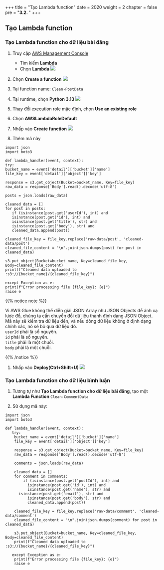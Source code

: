 +++
title = "Tạo Lambda function"
date = 2020
weight = 2
chapter = false
pre = "<b>3.2. </b>"
+++

## Tạo Lambda function

### Tạo Lambda function cho dữ liệu bài đăng

1.  Truy cập [AWS Management Console](https://us-east-1.console.aws.amazon.com/console/home?region=us-east-1)

    - Tìm kiếm **Lambda**
    - Chọn **Lambda**
      ![](/images/3/2/1.png)

2.  Chọn **Create a function**
    ![](/images/3/2/2.png)

3.  Tại function name: `Clean-PostData`
4.  Tại runtime, chọn **Python 3.13**
    ![](/images/3/2/3.png)
5.  Thay đổi execution role mặc định, chọn **Use an existing role**
6.  Chọn **AWSLambdaRoleDefault**
7.  Nhấp vào **Create function**
    ![](/images/3/2/4.png)

8.  Thêm mã này

```
import json
import boto3

def lambda_handler(event, context):
try:
bucket_name = event['detail']['bucket']['name']
file_key = event['detail']['object']['key']

response = s3.get_object(Bucket=bucket_name, Key=file_key)
raw_data = response['Body'].read().decode('utf-8')

posts = json.loads(raw_data)

cleaned_data = []
for post in posts:
   if (isinstance(post.get('userId'), int) and
   isinstance(post.get('id'), int) and
   isinstance(post.get('title'), str) and
   isinstance(post.get('body'), str) and
   cleaned_data.append(post))

cleaned_file_key = file_key.replace('raw-data/post', 'cleaned-data/post')
cleaned_file_content = "\n".join(json.dumps(post) for post in cleaned_data)

s3.put_object(Bucket=bucket_name, Key=cleaned_file_key, Body=cleaned_file_content)
print(f"Cleaned data uploaded to :s3://{bucket_name}/{cleaned_file_key}")

except Exception as e:
print(f"Error processing file {file_key}: {e}")
raise e
```

{{% notice note %}}

Vì AWS Glue không thể diễn giải JSON Array như JSON Objects để ánh xạ lược đồ, chúng ta cần chuyển đổi dữ liệu thành định dạng JSON Object.  
Mã này sẽ kiểm tra dữ liệu đến, và nếu dòng dữ liệu không ở định dạng chính xác, nó sẽ bỏ qua dữ liệu đó.  
`userId` phải là số nguyên.  
`id` phải là số nguyên.  
`title` phải là một chuỗi.  
`body` phải là một chuỗi.

{{% /notice %}}

1. Nhấp vào **Deploy(Ctrl+Shift+U)**
   ![](/images/3/2/5.png)

### Tạo Lambda function cho dữ liệu bình luận

1. Tương tự như **Tạo Lambda function cho dữ liệu bài đăng**, tạo một **Lambda Function** `Clean-CommentData`

2. Sử dụng mã này:

```
import json
import boto3

def lambda_handler(event, context):
   try:
	bucket_name = event['detail']['bucket']['name']
	file_key = event['detail']['object']['key']

	response = s3.get_object(Bucket=bucket_name, Key=file_key)
	raw_data = response['Body'].read().decode('utf-8')

	comments = json.loads(raw_data)

	cleaned_data = []
	for comment in comments:
	    if (isinstance(post.get('postId'), int) and
		  isinstance(post.get('id'), int) and
		  isinstance(post.get('name'), str) and
      isinstance(post.get('email'), str) and
		  isinstance(post.get('body'), str) and
		  cleaned_data.append(post))

	cleaned_file_key = file_key.replace('raw-data/comment', 'cleaned-data/comment')
	cleaned_file_content = "\n".join(json.dumps(comment) for post in cleaned_data)

	s3.put_object(Bucket=bucket_name, Key=cleaned_file_key, Body=cleaned_file_content)
	print(f"Cleaned data uploaded to :s3://{bucket_name}/{cleaned_file_key}")

   except Exception as e:
	print(f"Error processing file {file_key}: {e}")
	raise e
```

